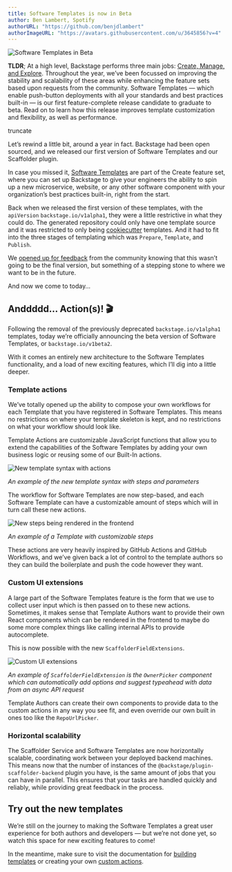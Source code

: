 ```yaml
---
title: Software Templates is now in Beta
author: Ben Lambert, Spotify
authorURL: "https://github.com/benjdlambert"
authorImageURL: "https://avatars.githubusercontent.com/u/3645856?v=4"
---
```

![Software Templates in Beta](assets/21-07-26/backstage-software-templates-beta.gif)

**TLDR**; At a high level, Backstage performs three main jobs: [Create, Manage, and Explore](https://backstage.io/blog/2021/05/20/adopting-backstage#three-jobs-create-manage-explore). Throughout the year, we’ve been focussed on improving the stability and scalability of these areas while enhancing the feature sets based upon requests from the community. Software Templates — which enable push-button deployments with all your standards and best practices built-in — is our first feature-complete release candidate to graduate to beta. Read on to learn how this release improves template customization and flexibility, as well as performance.

truncate

Let’s rewind a little bit, around a year in fact. Backstage had been open sourced, and we released our first version of Software Templates and our Scaffolder plugin.

In case you missed it, [Software Templates](https://backstage.io/blog/2020/08/05/announcing-backstage-software-templates) are part of the Create feature set, where you can set up Backstage to give your engineers the ability to spin up a new microservice, website, or any other software component with your organization’s best practices built-in, right from the start.

Back when we released the first version of these templates, with the `apiVersion` `backstage.io/v1alpha1`, they were a little restrictive in what they could do. The generated repository could only have one template source and it was restricted to only being [cookiecutter](https://github.com/cookiecutter/cookiecutter) templates. And it had to fit into the three stages of templating which was `Prepare`, `Template`, and `Publish`.

We [opened up for feedback](https://github.com/backstage/backstage/issues/2771) from the community knowing that this wasn’t going to be the final version, but something of a stepping stone to where we want to be in the future.

And now we come to today…

## Anddddd… Action(s)! 🎬

Following the removal of the previously deprecated `backstage.io/v1alpha1` templates, today we’re officially announcing the beta version of Software Templates, or `backstage.io/v1beta2`.

With it comes an entirely new architecture to the Software Templates functionality, and a load of new exciting features, which I’ll dig into a little deeper.

### Template actions

We’ve totally opened up the ability to compose your own workflows for each Template that you have registered in Software Templates. This means no restrictions on where your template skeleton is kept, and no restrictions on what your workflow should look like.

Template Actions are customizable JavaScript functions that allow you to extend the capabilities of the Software Templates by adding your own business logic or reusing some of our Built-In actions.

![New template syntax with actions](assets/21-07-26/example-template-code.png)

_An example of the new template syntax with steps and parameters_

The workflow for Software Templates are now step-based, and each Software Template can have a customizable amount of steps which will in turn call these new actions.

![New steps being rendered in the frontend](assets/21-07-26/steps-running.gif)

_An example of a Template with customizable steps_

These actions are very heavily inspired by GitHub Actions and GitHub Workflows, and we’ve given back a lot of control to the template authors so they can build the boilerplate and push the code however they want.

### Custom UI extensions

A large part of the Software Templates feature is the form that we use to collect user input which is then passed on to these new actions. Sometimes, it makes sense that Template Authors want to provide their own React components which can be rendered in the frontend to maybe do some more complex things like calling internal APIs to provide autocomplete.

This is now possible with the new `ScaffolderFieldExtensions`.

![Custom UI extensions](assets/21-07-26/custom-components.gif)

_An example of `ScaffolderFieldExtension` is the `OwnerPicker` component which can automatically add options and suggest typeahead with data from an async API request_

Template Authors can create their own components to provide data to the custom actions in any way you see fit, and even override our own built in ones too like the `RepoUrlPicker`.

### Horizontal scalability

The Scaffolder Service and Software Templates are now horizontally scalable, coordinating work between your deployed backend machines. This means now that the number of instances of the `@backstage/plugin-scaffolder-backend` plugin you have, is the same amount of jobs that you can have in parallel. This ensures that your tasks are handled quickly and reliably, while providing great feedback in the process.

## Try out the new templates

We’re still on the journey to making the Software Templates a great user experience for both authors and developers — but we’re not done yet, so watch this space for new exciting features to come!

In the meantime, make sure to visit the documentation for [building templates](https://backstage.io/docs/features/software-templates/adding-templates) or creating your own [custom actions](https://backstage.io/docs/features/software-templates/writing-custom-actions).

